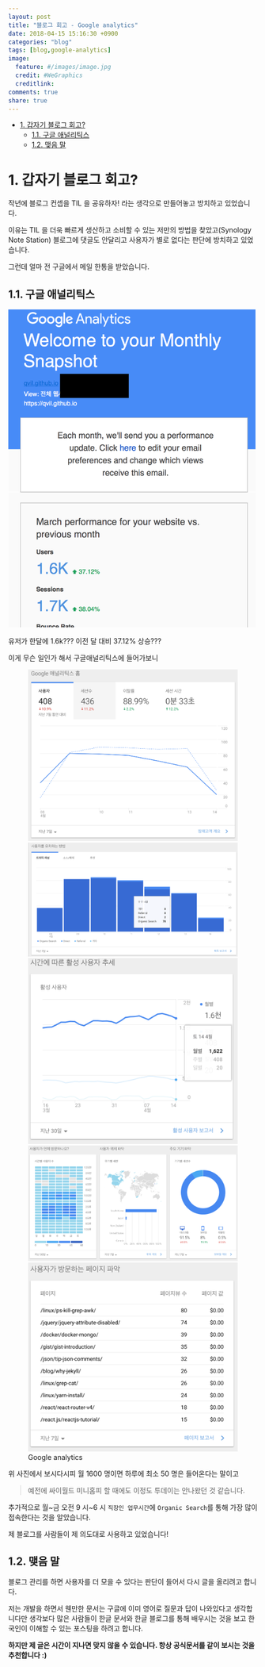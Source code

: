```yaml
---
layout: post
title: "블로그 회고 - Google analytics"
date: 2018-04-15 15:16:30 +0900
categories: "blog"
tags: [blog,google-analytics]
image:
  feature: #/images/image.jpg
  credit: #WeGraphics
  creditlink: 
comments: true
share: true
---
```


<!-- TOC -->

- [1. 갑자기 블로그 회고?](#1-갑자기-블로그-회고)
  - [1.1. 구글 애널리틱스](#11-구글-애널리틱스)
  - [1.2. 맺음 말](#12-맺음-말)

<!-- /TOC -->

# 1. 갑자기 블로그 회고?

작년에 블로그 컨셉을 TIL 을 공유하자! 라는 생각으로 만들어놓고 방치하고 있었습니다.

이유는 TIL 을 더욱 빠르게 생산하고 소비할 수 있는 저만의 방법을 찾았고(Synology Note Station) 블로그에 댓글도 안달리고 사용자가 별로 없다는 판단에 방치하고 있었습니다.

그런데 얼마 전 구글에서 메일 한통을 받았습니다.

## 1.1. 구글 애널리틱스

<img src="/images/google-analytics-mail.png" alt="google-analytics-mail" style="width: 500px;"/>

유저가 한달에 1.6k??? 이전 달 대비 37.12% 상승???

이게 무슨 일인가 해서 구글애널리틱스에 들어가보니

<figure class="half">
  <a href="/images/google-analytics1.png">
	  <img src="/images/google-analytics1.png" alt="image">
  </a>
  <a href="/images/google-analytics2.png">
	  <img src="/images/google-analytics2.png" alt="image">
  </a>
  <a href="/images/google-analytics3.png">
	  <img src="/images/google-analytics3.png" alt="image">
  </a>
  <a href="/images/google-analytics4.png">
	  <img src="/images/google-analytics4.png" alt="image">
  </a>
  <a href="/images/google-analytics5.png">
	  <img src="/images/google-analytics5.png" alt="image">
  </a>
	<figcaption>Google analytics</figcaption>
</figure>

위 사진에서 보시다시피 월 1600 명이면 하루에 최소 50 명은 들어온다는 말이고

> 예전에 싸이월드 미니홈피 할 때에도 이정도 투데이는 안나왔던 것 같습니다.

추가적으로 월~금 오전 9 시~6 시 `직장인 업무시간`에 `Organic Search`를 통해 가장 많이 접속한다는 것을 알았습니다.

제 블로그를 사람들이 제 의도대로 사용하고 있었습니다!

## 1.2. 맺음 말

블로그 관리를 하면 사용자를 더 모을 수 있다는 판단이 들어서 다시 글을 올리려고 합니다.

저는 개발을 하면서 웬만한 문서는 구글에 이미 영어로 질문과 답이 나와있다고 생각합니다만 생각보다 많은 사람들이 한글 문서와 한글 블로그를 통해 배우시는 것을 보고 한국인이 이해할 수 있는 포스팅을 하려고 합니다.

**하지만 제 글은 시간이 지나면 맞지 않을 수 있습니다. 항상 공식문서를 같이 보시는 것을 추천합니다  :)**
